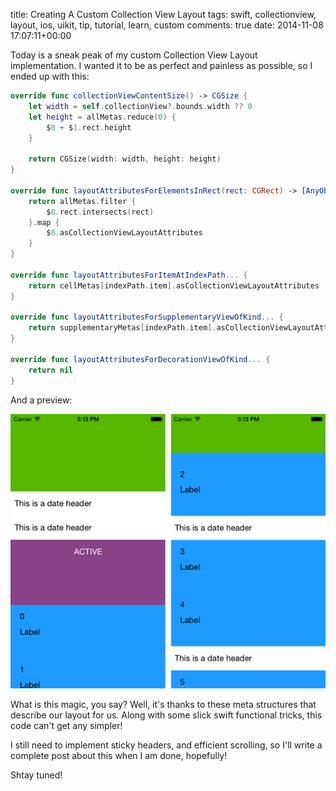 title: Creating A Custom Collection View Layout
tags: swift, collectionview, layout, ios, uikit, tip, tutorial, learn, custom
comments: true
date: 2014-11-08 17:07:11+00:00

Today is a sneak peak of my custom Collection View Layout implementation. I wanted it to be as perfect and painless as possible, so I ended up with this:

```swift
override func collectionViewContentSize() -> CGSize {
    let width = self.collectionView?.bounds.width ?? 0
    let height = allMetas.reduce(0) {
        $0 + $1.rect.height
    }
    
    return CGSize(width: width, height: height)
}

override func layoutAttributesForElementsInRect(rect: CGRect) -> [AnyObject]? {
    return allMetas.filter {
        $0.rect.intersects(rect)
    }.map {
        $0.asCollectionViewLayoutAttributes
    }
}

override func layoutAttributesForItemAtIndexPath... {
    return cellMetas[indexPath.item].asCollectionViewLayoutAttributes
}

override func layoutAttributesForSupplementaryViewOfKind... {
    return supplementaryMetas[indexPath.item].asCollectionViewLayoutAttributes
}

override func layoutAttributesForDecorationViewOfKind... {
    return nil
}
```

And a preview:

![image](/images/custom-collection-view-layout.png)

What is this magic, you say? Well, it's thanks to these meta structures that describe our layout for us. Along with some slick swift functional tricks, this code can't get any simpler!

I still need to implement sticky headers, and efficient scrolling, so I'll write a complete post about this when I am done, hopefully!

Shtay tuned!
